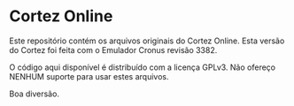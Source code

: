 Cortez Online
============

Este repositório contém os arquivos originais do Cortez Online.
Esta versão do Cortez foi feita com o Emulador Cronus revisão 3382.

O código aqui disponível é distribuído com a licença GPLv3.
Não ofereço NENHUM suporte para usar estes arquivos.

Boa diversão.

